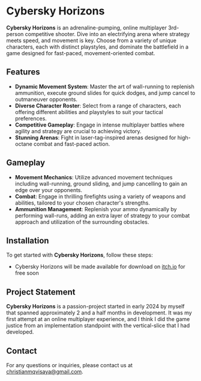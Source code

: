 # Cybersky Horizons

**Cybersky Horizons** is an adrenaline-pumping, online multiplayer 3rd-person competitive shooter. Dive into an electrifying arena where strategy meets speed, and movement is key. Choose from a variety of unique characters, each with distinct playstyles, and dominate the battlefield in a game designed for fast-paced, movement-oriented combat.

## Features

- **Dynamic Movement System**: Master the art of wall-running to replenish ammunition, execute ground slides for quick dodges, and jump cancel to outmaneuver opponents.
- **Diverse Character Roster**: Select from a range of characters, each offering different abilities and playstyles to suit your tactical preferences.
- **Competitive Gameplay**: Engage in intense multiplayer battles where agility and strategy are crucial to achieving victory.
- **Stunning Arenas**: Fight in laser-tag-inspired arenas designed for high-octane combat and fast-paced action.

## Gameplay

- **Movement Mechanics**: Utilize advanced movement techniques including wall-running, ground sliding, and jump cancelling to gain an edge over your opponents.
- **Combat**: Engage in thrilling firefights using a variety of weapons and abilities, tailored to your chosen character's strengths.
- **Ammunition Management**: Replenish your ammo dynamically by performing wall-runs, adding an extra layer of strategy to your combat approach and utilization of the surrounding obstacles.

## Installation

To get started with **Cybersky Horizons**, follow these steps:
 - Cybersky Horizons will be made available for download on [itch.io](https://lotusgamedev.itch.io) for free soon

## Project Statement
**Cybersky Horizons** is a passion-project started in early 2024 by myself that spanned approximately 2 and a half months in development. It was my first attempt at an online multiplayer experience, and I think I did the game justice from an implementation standpoint with the vertical-slice that I had developed.

## Contact

For any questions or inquiries, please contact us at [christianmqvisaya@gmail.com](christianmqvisaya@gmail.com).

